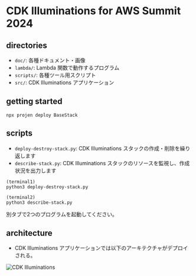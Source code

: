 # CDK Illuminations for AWS Summit 2024

## directories

- `doc/`: 各種ドキュメント・画像
- `lambda/`: Lambda 関数で動作するプログラム
- `scripts/`: 各種ツール用スクリプト
- `src/`: CDK Illuminations アプリケーション

## getting started

```
npx projen deploy BaseStack
```

## scripts

- `deploy-destroy-stack.py`: CDK Illuminations スタックの作成・削除を繰り返します
- `describe-stack.py`: CDK Illuminations スタックのリソースを監視し、作成状況を出力します

```
(terminal1)
python3 deploy-destroy-stack.py

(terminal2)
python3 describe-stack.py
```

別タブで2つのプログラムを起動してください。

## architecture

- CDK Illuminations アプリケーションでは以下のアーキテクチャがデプロイされる。

![CDK Illuminations](./doc/cdk-illuminations.png)
